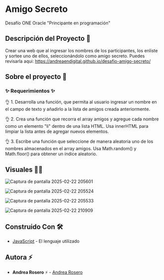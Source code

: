 # Amigo Secreto
Desafío ONE Oracle "Principante en programación"

## Descripción del Proyecto :scroll:

Crear una web que al ingresar los nombres de los participantes, los enliste y sortee uno de ellos, seleccionándolo como amigo secreto.
Puedes revisarla aqui: https://andreaendigital.github.io/desafio-amigo-secreto/

## Sobre el proyecto 🚀

### ✨ Requerimientos ✨

👌 1. Desarrolla una función, que permita al usuario ingresar un nombre en el campo de texto y añadirlo a la lista de amigos creada anteriormente.

👌 2. Crea una función que recorra el array amigos y agregue cada nombre como un elemento "li" dentro de una lista HTML. Usa innerHTML para limpiar la lista antes de agregar nuevos elementos.

👌 3. Escribe una función que seleccione de manera aleatoria uno de los nombres almacenados en el array amigos. Usa Math.random() y Math.floor() para obtener un índice aleatorio.



## Visuales :mage_woman:

![Captura de pantalla 2025-02-22 205601](https://github.com/user-attachments/assets/0e562da0-9e06-41ab-bb20-cc005623b8a3)

![Captura de pantalla 2025-02-22 205524](https://github.com/user-attachments/assets/ceb81119-8592-4d15-b3b7-cc42b6541ba0)

![Captura de pantalla 2025-02-22 205533](https://github.com/user-attachments/assets/e59a1f19-b80f-42c7-9c3f-bff01cbdeef1)

![Captura de pantalla 2025-02-22 210909](https://github.com/user-attachments/assets/75cc8429-33e4-4424-aba9-6294805a9ca2)



## Construido Con 🛠️

- [JavaScript](https://developer.mozilla.org/en-US/docs/Web/JavaScript) - El lenguaje utilizado

## Autora ⚡ 

- **Andrea Rosero** ⚡  - [Andrea Rosero](https://github.com/andreaendigital)
